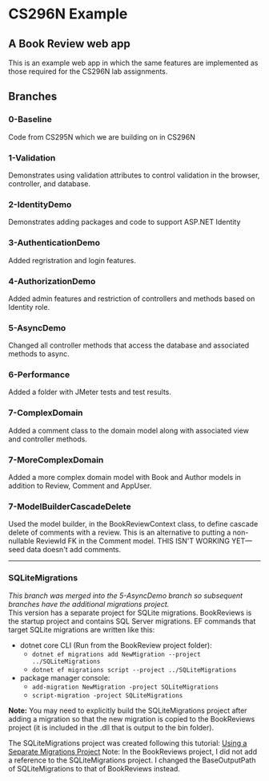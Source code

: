 # CS296N Example
## A Book Review web app
This is an example web app in which the same features are implemented as those required for the CS296N lab assignments.

## Branches
### 0-Baseline
Code from CS295N which we are building on in CS296N
### 1-Validation
Demonstrates using validation attributes to control validation in the browser, controller, and database.
### 2-IdentityDemo
Demonstrates adding packages and code to support ASP.NET Identity
### 3-AuthenticationDemo
Added regristration and login features.
### 4-AuthorizationDemo
Added admin features and restriction of controllers and methods based on Identity role.
### 5-AsyncDemo
Changed all controller methods that access the database and associated methods to async.
### 6-Performance
Added a folder with JMeter tests and test results.
### 7-ComplexDomain
Added a comment class to the domain model along with associated view and controller methods.
### 7-MoreComplexDomain
Added a more complex domain model with Book and Author models in addition to Review, Comment and AppUser.
### 7-ModelBuilderCascadeDelete
Used the model builder, in the BookReviewContext class, to define cascade
delete of comments with a review. This is an alternative to putting a non-nullable
ReviewId FK in the Comment model. THIS ISN'T WORKING YET&mdash;seed data doesn't add comments.

-----

### SQLiteMigrations
*This branch was merged into the 5-AsyncDemo branch so subsequent branches have the additional migrations project.*<br/>
This version has a separate project for SQLite migrations.
BookReviews is the startup project and contains SQL Server migrations.
EF commands that target SQLite migrations are written like this:
- dotnet core CLI (Run from the BookReview project folder):
  - `dotnet ef migrations add NewMigration --project ../SQLiteMigrations`
  - `dotnet ef migrations script --project ../SQLiteMigrations`
- package manager console:
  - `add-migration NewMigration -project SQLiteMigrations`
  - `script-migration -project SQLiteMigrations`

**Note:** You may need to explicitly build the SQLiteMigrations project after adding a migration so that the new migration is copied to the BookReviews project (it is included in the .dll that is output to the bin folder).

The SQLiteMigrations project was created following this tutorial:
[Using a Separate Migrations Project](https://docs.microsoft.com/en-us/ef/core/managing-schemas/migrations/projects?tabs=vs)
Note: In the BookReviews project, I did not add a reference to the SQLiteMigrations project.
I changed the BaseOutputPath of SQLiteMigrations to that of BookReviews instead.
